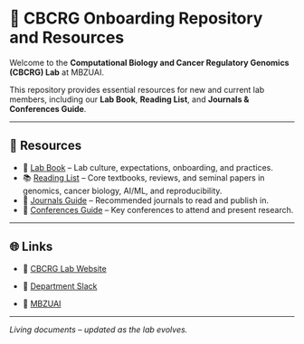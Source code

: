# 🧬 CBCRG Onboarding Repository and Resources

Welcome to the **Computational Biology and Cancer Regulatory Genomics (CBCRG) Lab** at MBZUAI.

This repository provides essential resources for new and current lab members, including our **Lab Book**, **Reading List**, and **Journals & Conferences Guide**.

---

## 📑 Resources

- 📘 [Lab Book](./LAB_BOOK.md) – Lab culture, expectations, onboarding, and practices.
- 📚 [Reading List](./READING_LIST.md) – Core textbooks, reviews, and seminal papers in genomics, cancer biology, AI/ML, and reproducibility.
- 📰 [Journals Guide](./JOURNALS.md) – Recommended journals to read and publish in.
- 🎤 [Conferences Guide](./CONFERENCES.md) – Key conferences to attend and present research.

---

## 🌐 Links

- 🔗 [CBCRG Lab Website](https://khanlab.bio)
- 🔗 [Department Slack](https://mbzuai-compbio.slack.com)

- 🔗 [MBZUAI](https://mbzuai.ac.ae)

---

_Living documents – updated as the lab evolves._
